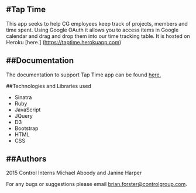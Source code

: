 #Tap Time
---
This app seeks to help CG employees keep track of projects, members and time spent. Using Google OAuth it allows you to access items in Google calendar and drag and drop them into our time tracking table. It is hosted on Heroku [here.] (https://taptime.herokuapp.com) 

##Documentation
---
The documentation to support Tap Time app can be found [here.](https://docs.google.com/document/d/1X9GgPeNtyEzaYorn5Opvz-bEJsVfSTExsj7vF5h7UHQ/edit?usp=sharing)

##Technologies and Libraries used
+ Sinatra 
+ Ruby
+ JavaScript
+ JQuery
+ D3
+ Bootstrap
+ HTML
+ CSS

##Authors
---
2015 Control Interns Michael Aboody and Janine Harper


For any bugs or suggestions please email brian.forster@controlgroup.com. 
